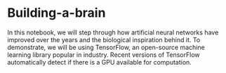 # Building-a-brain
In this notebook, we will step through how artificial neural networks have improved over the years and the biological inspiration behind it.  To demonstrate, we will be using TensorFlow, an open-source machine learning library popular in industry. Recent versions of TensorFlow automatically detect if there is a GPU available for computation.
